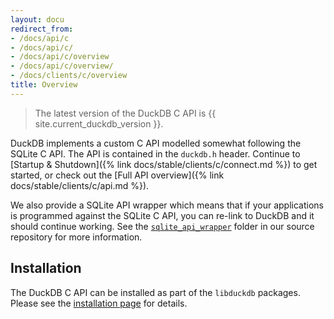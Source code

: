 ```yaml
---
layout: docu
redirect_from:
- /docs/api/c
- /docs/api/c/
- /docs/api/c/overview
- /docs/api/c/overview/
- /docs/clients/c/overview
title: Overview
---
```


> The latest version of the DuckDB C API is {{ site.current_duckdb_version }}.

DuckDB implements a custom C API modelled somewhat following the SQLite C API. The API is contained in the `duckdb.h` header. Continue to [Startup & Shutdown]({% link docs/stable/clients/c/connect.md %}) to get started, or check out the [Full API overview]({% link docs/stable/clients/c/api.md %}).

We also provide a SQLite API wrapper which means that if your applications is programmed against the SQLite C API, you can re-link to DuckDB and it should continue working. See the [`sqlite_api_wrapper`](https://github.com/duckdb/duckdb/tree/main/tools/sqlite3_api_wrapper) folder in our source repository for more information.

## Installation

The DuckDB C API can be installed as part of the `libduckdb` packages. Please see the [installation page](../../installation?environment=cplusplus) for details.
